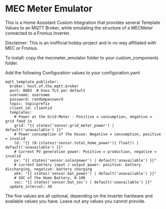 # MEC Meter Emulator
This is a Home Assistant Custom Integration that provides several Template Values to an MQTT Broker, while emulating the structure of a MECMeter connected to a Fronius Inverter.

Disclaimer: This is an inofficial hobby-project and in no way affiliated with MEC or Fronius. 

To install: copy the mecmeter_emulator folder to your custom_components folder.

Add the following Configuration values to your configuration.yaml
```
mqtt_template_publisher:
  broker: host.of.the.mqtt.broker
  port: 8883  # Uses TLS per default
  username: username
  password: randompassword
  topic: topicprefix
  client_id: clientid
  templates:
    # Power at the Grid-Meter - Positive = consumption, negative = grid feed in
    grid: "{{ states('sensor.grid_meter_power') | default('unavailable') }}"
    # Power consumption of the house: Negative = consumption, positive = invalid
    ld: "{{ (0-(states('sensor.total_home_power')| float)) | default('unavailable') }}"
    # Current PV generation power: Positive = production, negative = invalid
    pv: "{{ states('sensor.solarpower') | default('unavailable') }}"
    # current battery input / output power: positive: battery discharging, negative: battery charging
    akk: "{{ states('sensor.bat_power') | default('unavailable') }}"
    # SOC of the Home Battery, 0-100
    soc: "{{ states('sensor.bat_soc') | default('unavailable') }}" 
  update_interval: 30
```
The five values are all optional, depending on the inverter hardware and available values you have. Leave out any values you cannot provide.
